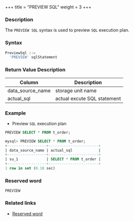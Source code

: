+++
title = "PREVIEW SQL"
weight = 3
+++

### Description

The `PREVIEW SQL` syntax is used to preview `SQL` execution plan.

### Syntax

```sql
PreviewSql ::=
  'PREVIEW' sqlStatement  
```

### Return Value Description

| Column                   | Description                 |
|--------------------------|-----------------------------|
| data_source_name         | storage unit name           |
| actual_sql               | actual excute SQL statement |

### Example

- Preview `SQL` execution plan

```sql
PREVIEW SELECT * FROM t_order;
```

```sql
mysql> PREVIEW SELECT * FROM t_order;
+------------------+-----------------------+
| data_source_name | actual_sql            |
+------------------+-----------------------+
| su_1             | SELECT * FROM t_order |
+------------------+-----------------------+
1 row in set (0.18 sec)
```

### Reserved word

`PREVIEW`

### Related links

- [Reserved word](/en/reference/distsql/syntax/reserved-word/)
